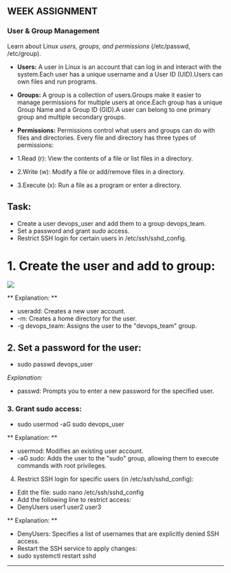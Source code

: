 ##  WEEK ASSIGNMENT

### **User & Group Management**

Learn about Linux *users, groups, and permissions* (/etc/passwd, /etc/group).

- **Users:** A user in Linux is an account that can log in and interact with the system.Each user has a unique username and a User ID (UID).Users can own files and run programs.

- **Groups:** A group is a collection of users.Groups make it easier to manage permissions for multiple users at once.Each group has a unique Group Name and a Group ID (GID).A user can belong to one primary group and multiple secondary groups.

- **Permissions:** Permissions control what users and groups can do with files and directories.
Every file and directory has three types of permissions:

- 1.Read (r): View the contents of a file or list files in a directory.

- 2.Write (w): Modify a file or add/remove files in a directory.

- 3.Execute (x): Run a file as a program or enter a directory.

## Task:

  - Create a user devops_user and add them to a group devops_team.
  - Set a password and grant *sudo* access.
  - Restrict SSH login for certain users in /etc/ssh/sshd_config.

# 1. Create the user and add to group:

<image src = "2025/Images/LinuxImg/Capture.PNG">

** Explanation: **

- useradd: Creates a new user account.
- -m: Creates a home directory for the user.
- -g devops_team: Assigns the user to the "devops_team" group.

## 2. Set a password for the user:

- sudo passwd devops_user

*Explanation:*

- passwd: Prompts you to enter a new password for the specified user.

### 3. Grant sudo access:

- sudo usermod -aG sudo devops_user

** Explanation: **

- usermod: Modifies an existing user account.
- -aG sudo: Adds the user to the "sudo" group, allowing them to execute commands with root privileges.

4. Restrict SSH login for specific users (in /etc/ssh/sshd_config):

- Edit the file:
  sudo nano /etc/ssh/sshd_config
- Add the following line to restrict access:
- DenyUsers user1 user2 user3

** Explanation: **

- DenyUsers: Specifies a list of usernames that are explicitly denied SSH access.
- Restart the SSH service to apply changes:
- sudo systemctl restart sshd

---
